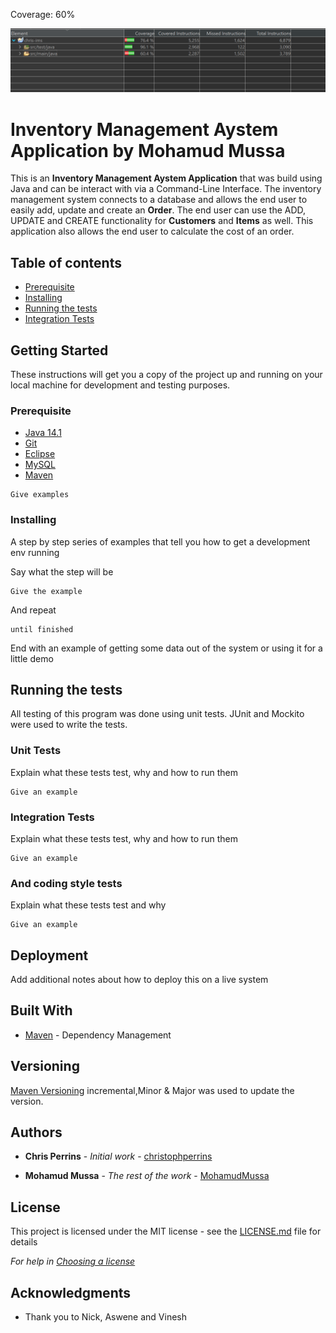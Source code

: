 Coverage: 60%

![Coverage](https://github.com/MohamudMussa/ims-demo/blob/dev/documentation/Testing%20Progress%20-%2060.PNG)

# Inventory Management Aystem Application by Mohamud Mussa


This is an  **Inventory Management Aystem Application** that was build using Java and can be interact with via a Command-Line Interface. The inventory management system connects to a database and allows the end user to easily add, update and create an **Order**.  The end user can use the ADD, UPDATE and CREATE functionality for  **Customers** and **Items** as well. This application also allows the end user to calculate the cost of an order. 

## Table of contents
* [Prerequisite](#Prerequisite)
* [Installing](#Installing)
* [Running the tests](#Running_the_tests)
* [Integration Tests ](#Integration_Tests)


## Getting Started

These instructions will get you a copy of the project up and running on your local machine for development and testing purposes.


### Prerequisite

* [Java 14.1](https://www.eclipse.org/downloads/)
* [Git](https://git-scm.com/downloads)
* [Eclipse](https://www.eclipse.org/downloads/)
* [MySQL](https://www.mysql.com/downloads/)
* [Maven](http://maven.apache.org/download.cgi)



```
Give examples
```

### Installing

A step by step series of examples that tell you how to get a development env running

Say what the step will be

```
Give the example
```

And repeat

```
until finished
```

End with an example of getting some data out of the system or using it for a little demo

## Running the tests

All testing of this program was done using unit tests. 
JUnit and Mockito were used to write the tests.



### Unit Tests 

Explain what these tests test, why and how to run them

```
Give an example
```

### Integration Tests 
Explain what these tests test, why and how to run them

```
Give an example
```

### And coding style tests

Explain what these tests test and why

```
Give an example
```

## Deployment

Add additional notes about how to deploy this on a live system

## Built With

* [Maven](https://maven.apache.org/) - Dependency Management

## Versioning

[Maven Versioning](http://maven.apache.org/download.cgi)  incremental,Minor & Major was used to update the version.


## Authors

* **Chris Perrins** - *Initial work* - [christophperrins](https://github.com/christophperrins)

* **Mohamud Mussa** - *The rest of the work* - [MohamudMussa](https://github.com/MohamudMussa)

## License

This project is licensed under the MIT license - see the [LICENSE.md](LICENSE.md) file for details 

*For help in [Choosing a license](https://choosealicense.com/)*

## Acknowledgments

* Thank you to Nick, Aswene and Vinesh 

